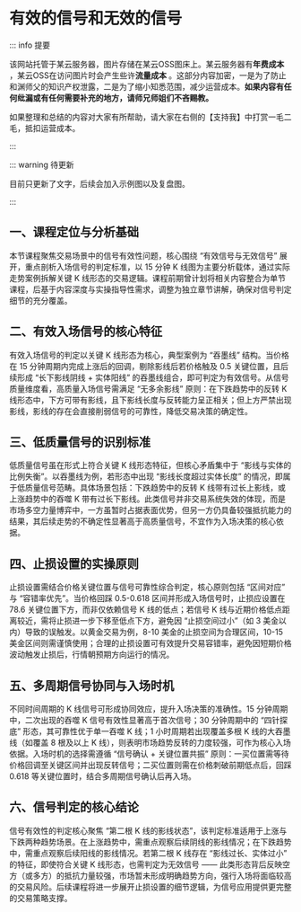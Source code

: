 # 有效的信号和无效的信号

::: info 提要

该网站托管于某云服务器，图片存储在某云OSS图床上。某云服务器有**年费成本** ，某云OSS在访问图片时会产生些许**流量成本** 。这部分内容加密，一是为了防止和渊师父的知识产权泄露，二是为了缩小知悉范围，减少运营成本。**如果内容有任何纰漏或有任何需要补充的地方，请师兄师姐们不吝赐教。**

如果整理和总结的内容对大家有所帮助，请大家在右侧的【支持我】中打赏一毛二毛，抵扣运营成本。

:::

::: warning 待更新

目前只更新了文字，后续会加入示例图以及复盘图。

:::

## 一、课程定位与分析基础

本节课程聚焦交易场景中的信号有效性问题，核心围绕 “有效信号与无效信号” 展开，重点剖析入场信号的判定标准，以 15 分钟 K 线图为主要分析载体，通过实际走势案例拆解关键 K 线形态的交易逻辑。课程前期曾计划将相关内容整合为单节课程，后基于内容深度与实操指导性需求，调整为独立章节讲解，确保对信号判定细节的充分覆盖。

## 二、有效入场信号的核心特征

有效入场信号的判定以关键 K 线形态为核心，典型案例为 “吞墨线” 结构。当价格在 15 分钟周期内完成上涨后的回调，剔除影线后若价格触及 0.5 关键位置，且后续形成 “长下影线阴线 + 实体阳线” 的吞墨线组合，即可判定为有效信号。从信号质量维度看，高质量入场信号需满足 “无多余影线” 原则：在下跌趋势中的反转 K 线形态中，下方可带有影线，且下影线长度与反转能力呈正相关；但上方严禁出现影线，影线的存在会直接削弱信号的可靠性，降低交易决策的确定性。

## 三、低质量信号的识别标准

低质量信号虽在形式上符合关键 K 线形态特征，但核心矛盾集中于 “影线与实体的比例失衡”。以吞墨线为例，若形态中出现 “影线长度超过实体长度” 的情况，即属于低质量信号范畴。具体场景包括：下跌趋势中的反转 K 线带有过长上影线，或上涨趋势中的吞噬 K 带有过长下影线。此类信号并非交易系统失效的体现，而是市场多空力量博弈中，一方虽暂时占据表面优势，但另一方仍具备较强抵抗能力的结果，其后续走势的不确定性显著高于高质量信号，不宜作为入场决策的核心依据。

## 四、止损设置的实操原则

止损设置需结合价格关键位置与信号可靠性综合判定，核心原则包括 “区间对应” 与 “容错率优先”。当价格回踩 0.5-0.618 区间并形成入场信号时，止损应设置在 78.6 关键位置下方，而非仅依赖信号 K 线的低点；若信号 K 线与近期价格低点距离较近，需将止损进一步下移至低点下方，避免因 “止损空间过小”（如 3 美金以内）导致的误触发。以黄金交易为例，8-10 美金的止损空间为合理区间，10-15 美金区间则需谨慎使用；合理的止损设置可有效提升交易容错率，避免因短期价格波动触发止损后，行情朝预期方向运行的情况。

## 五、多周期信号协同与入场时机

不同时间周期的 K 线信号可形成协同效应，提升入场决策的准确性。15 分钟周期中，二次出现的吞噬 K 信号有效性显著高于首次信号；30 分钟周期中的 “四针探底” 形态，其可靠性优于单一吞噬 K 线；1 小时周期若出现覆盖多根 K 线的大吞墨线（如覆盖 8 根及以上 K 线），则表明市场趋势反转的力度较强，可作为核心入场依据。入场时机的选择需遵循 “信号确认 + 关键位置共振” 原则：一买位置需等待价格回调至关键区间并出现反转信号；二买位置则需在价格刺破前期低点后，回踩 0.618 等关键位置时，结合多周期信号确认后再入场。

## 六、信号判定的核心结论

信号有效性的判定核心聚焦 “第二根 K 线的影线状态”，该判定标准适用于上涨与下跌两种趋势场景。在上涨趋势中，需重点观察后续阴线的影线情况；在下跌趋势中，需重点观察后续阳线的影线情况。若第二根 K 线存在 “影线过长、实体过小” 的特征，即使符合关键 K 线形态，也需判定为无效信号 —— 此类形态背后反映空方（或多方）的抵抗力量较强，市场暂未形成明确趋势方向，强行入场将面临较高的交易风险。后续课程将进一步展开止损设置的细节逻辑，为信号应用提供更完整的交易策略支撑。

<!-- 总结成文章形式，分章节，然后用严肃方式去总结，不要说作者指出，视频指出。章节标题不要有很浓的ai味儿。 -->